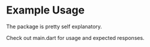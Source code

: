 # Example Usage

The package is pretty self explanatory.

Check out main.dart for usage and expected responses.
